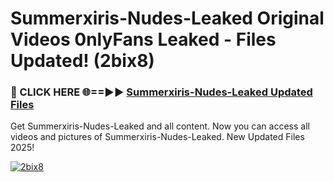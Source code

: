 # Summerxiris-Nudes-Leaked Original Videos 0nlyFans Leaked - Files Updated! (2bix8)

<h3>🔴 CLICK HERE 🌐==►► <a href="https://tinyurl.com/5h6xmrr3" rel="nofollow">Summerxiris-Nudes-Leaked Updated Files</a></h3>

Get Summerxiris-Nudes-Leaked and all content. Now you can access all videos and pictures of Summerxiris-Nudes-Leaked. New Updated Files 2025!

[![2bix8](https://i.imgur.com/KVD873Z.gif)](https://tinyurl.com/5h6xmrr3)
